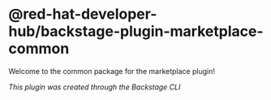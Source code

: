 # @red-hat-developer-hub/backstage-plugin-marketplace-common

Welcome to the common package for the marketplace plugin!

_This plugin was created through the Backstage CLI_
